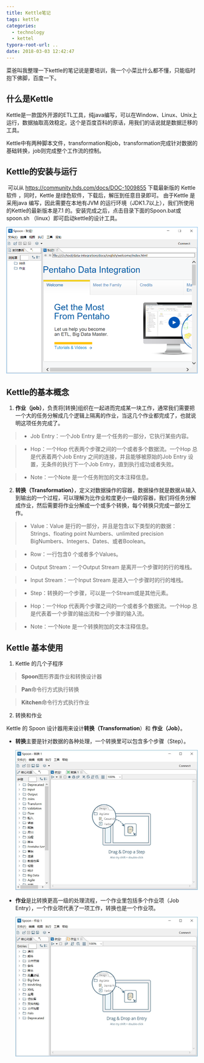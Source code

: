 ```yaml
---
title: Kettle笔记
tags: kettle
categories:
  - technology
  - kettel
typora-root-url: ..
date: 2018-03-03 12:42:47
---
```



​	菜爸叫我整理一下kettle的笔记说是要培训，我一个小菜比什么都不懂，只能临时抱下佛脚，百度一下。

什么是Kettle
------------

​	Kettle是一款国外开源的ETL工具，纯java编写，可以在Window、Linux、Unix上运行，数据抽取高效稳定。这个是百度百科的原话，用我们的话说就是数据迁移的工具。

​	Kettle中有两种脚本文件，transformation和job，transformation完成针对数据的基础转换，job则完成整个工作流的控制。

<!--more-->
Kettle的安装与运行
------------------

​	可以从 https://community.hds.com/docs/DOC-1009855 下载最新版的 Kettle软件 ，同时，Kettle 是绿色软件，下载后，解压到任意目录即可。 由于Kettle 是采用java 编写，因此需要在本地有JVM 的运行环境（JDK1.7以上），我们所使用的Kettle的最新版本是7.1 的。安装完成之后，点击目录下面的Spoon.bat或spoon.sh （linux）即可启动kettle的设计工具。

![spoon](/images/spoon.jpg)

## Kettle的基本概念

1. **作业（job）**，负责将[转换]组织在一起进而完成某一块工作，通常我们需要把一个大的任务分解成几个逻辑上隔离的作业，当这几个作业都完成了，也就说明这项任务完成了。

>* Job Entry：一个Job Entry 是一个任务的一部分，它执行某些内容。

>* Hop：一个Hop 代表两个步骤之间的一个或者多个数据流。一个Hop 总是代表着两个Job Entry 之间的连接，并且能够被原始的Job Entry 设置，无条件的执行下一个Job Entry，直到执行成功或者失败。

>* Note：一个Note 是一个任务附加的文本注释信息。

2. **转换（Transformation）**，定义对数据操作的容器，数据操作就是数据从输入到输出的一个过程，可以理解为比作业粒度更小一级的容器，我们将任务分解成作业，然后需要将作业分解成一个或多个转换，每个转换只完成一部分工作。

>* Value：Value 是行的一部分，并且是包含以下类型的的数据：Strings、floating point Numbers、unlimited precision BigNumbers、Integers、Dates、或者Boolean。

>* Row：一行包含0 个或者多个Values。

>* Output Stream：一个Output Stream 是离开一个步骤时的行的堆栈。

>* Input Stream：一个Input Stream 是进入一个步骤时的行的堆栈。

>* Step：转换的一个步骤，可以是一个Stream或是其他元素。

>* Hop：一个Hop 代表两个步骤之间的一个或者多个数据流。一个Hop 总是代表着一个步骤的输出流和一个步骤的输入流。

>* Note：一个Note 是一个转换附加的文本注释信息。

## Kettle 基本使用

1.  Kettle 的几个子程序

   > **Spoon**图形界面作业和转换设计器

   > **Pan**命令行方式执行转换

   > **Kitchen**命令行方式执行作业

2.  转换和作业

  Kettle 的 Spoon 设计器用来设计**转换（Transformation**）和 **作业（Job）**。

  * **转换**主要是针对数据的各种处理，一个转换里可以包含多个步骤（Step）。

    ![transformation](/images/transformation.jpg)

  * **作业**是比转换更高一级的处理流程，一个作业里包括多个作业项（Job Entry），一个作业项代表了一项工作，转换也是一个作业项。

    ![job](/images/job.jpg)


